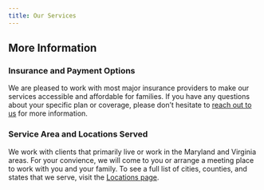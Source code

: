 ```yaml
---
title: Our Services
---
```


## More Information

### Insurance and Payment Options

We are pleased to work with most major insurance providers to make our services accessible and affordable for families.
If you have any questions about your specific plan or coverage, please don’t hesitate to
[reach out to us](/contact) for more information.

### Service Area and Locations Served

We work with clients that primarily live or work in the Maryland and Virginia areas. For your convience, we will come to you
or arrange a meeting place to work with you and your family.
To see a full list of cities, counties, and states that we serve, visit the
[Locations page](/locations).
